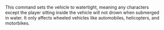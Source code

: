 This command sets the vehicle to watertight, meaning any characters except the player sitting inside the vehicle will not drown when submerged in water. It only affects wheeled vehicles like automobiles, helicopters, and motorbikes.
